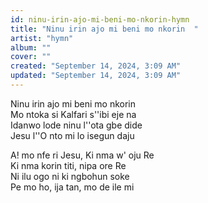 ```yaml
---
id: ninu-irin-ajo-mi-beni-mo-nkorin-hymn
title: "Ninu irin ajo mi beni mo nkorin  "
artist: "hymn"
album: ""
cover: ""
created: "September 14, 2024, 3:09 AM"
updated: "September 14, 2024, 3:09 AM"
---
```


Ninu irin ajo mi beni mo nkorin  
Mo ntoka si Kalfari s''ibi eje na  
Idanwo lode ninu l''ota gbe dide  
Jesu l''O nto mi lo isegun daju 

A! mo nfe ri Jesu, Ki nma w' oju Re  
Ki nma korin titi, nipa ore Re  
Ni ilu ogo ni ki ngbohun soke  
Pe mo ho, ija tan, mo de ile mi 